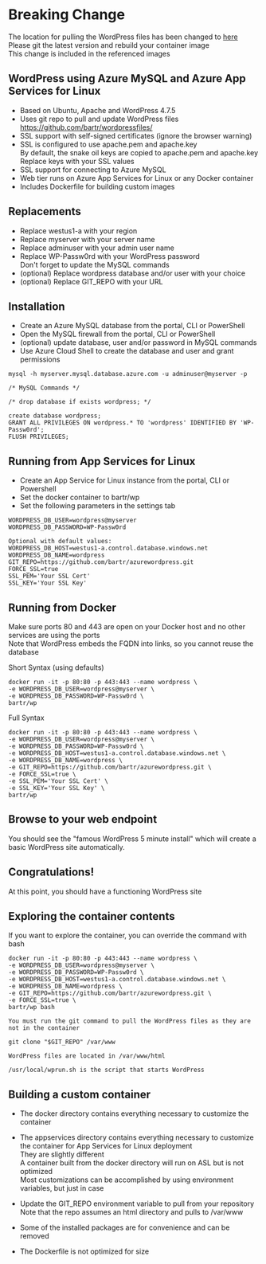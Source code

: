 # Breaking Change
The location for pulling the WordPress files has been changed to [here](https://github.com/bartr/wordpressfiles/)    
Please git the latest version and rebuild your container image   
This change is included in the referenced images


## WordPress using Azure MySQL and Azure App Services for Linux
* Based on Ubuntu, Apache and WordPress 4.7.5
* Uses git repo to pull and update WordPress files    
    https://github.com/bartr/wordpressfiles/
* SSL support with self-signed certificates (ignore the browser warning)
* SSL is configured to use apache.pem and apache.key    
    By default, the snake oil keys are copied to apache.pem and apache.key    
    Replace keys with your SSL values
* SSL support for connecting to Azure MySQL
* Web tier runs on Azure App Services for Linux or any Docker container
* Includes Dockerfile for building custom images  

## Replacements
* Replace westus1-a with your region
* Replace myserver with your server name
* Replace adminuser with your admin user name
* Replace WP-Passw0rd with your WordPress password  
     Don't forget to update the MySQL commands
* (optional) Replace wordpress database and/or user with your choice
* (optional) Replace GIT_REPO with your URL

## Installation
* Create an Azure MySQL database from the portal, CLI or PowerShell
* Open the MySQL firewall from the portal, CLI or PowerShell
* (optional) update database, user and/or password in MySQL commands
* Use Azure Cloud Shell to create the database and user and grant permissions
```
mysql -h myserver.mysql.database.azure.com -u adminuser@myserver -p

/* MySQL Commands */

/* drop database if exists wordpress; */

create database wordpress;
GRANT ALL PRIVILEGES ON wordpress.* TO 'wordpress' IDENTIFIED BY 'WP-Passw0rd';
FLUSH PRIVILEGES;

```

## Running from App Services for Linux
* Create an App Service for Linux instance from the portal, CLI or Powershell
* Set the docker container to bartr/wp
* Set the following parameters in the settings tab
```
WORDPRESS_DB_USER=wordpress@myserver
WORDPRESS_DB_PASSWORD=WP-Passw0rd

Optional with default values:
WORDPRESS_DB_HOST=westus1-a.control.database.windows.net
WORDPRESS_DB_NAME=wordpress
GIT_REPO=https://github.com/bartr/azurewordpress.git
FORCE_SSL=true
SSL_PEM='Your SSL Cert'
SSL_KEY='Your SSL Key'
```

## Running from Docker
Make sure ports 80 and 443 are open on your Docker host and no other services are using the ports  
Note that WordPress embeds the FQDN into links, so you cannot reuse the database  

Short Syntax (using defaults)
```
docker run -it -p 80:80 -p 443:443 --name wordpress \
-e WORDPRESS_DB_USER=wordpress@myserver \
-e WORDPRESS_DB_PASSWORD=WP-Passw0rd \
bartr/wp
```

Full Syntax  
```
docker run -it -p 80:80 -p 443:443 --name wordpress \
-e WORDPRESS_DB_USER=wordpress@myserver \
-e WORDPRESS_DB_PASSWORD=WP-Passw0rd \
-e WORDPRESS_DB_HOST=westus1-a.control.database.windows.net \
-e WORDPRESS_DB_NAME=wordpress \
-e GIT_REPO=https://github.com/bartr/azurewordpress.git \
-e FORCE_SSL=true \
-e SSL_PEM='Your SSL Cert' \
-e SSL_KEY='Your SSL Key' \
bartr/wp
```

## Browse to your web endpoint
You should see the "famous WordPress 5 minute install" which will create a basic WordPress site automatically.

## Congratulations!
At this point, you should have a functioning WordPress site

## Exploring the container contents
If you want to explore the container, you can override the command with bash  
```
docker run -it -p 80:80 -p 443:443 --name wordpress \
-e WORDPRESS_DB_USER=wordpress@myserver \
-e WORDPRESS_DB_PASSWORD=WP-Passw0rd \
-e WORDPRESS_DB_HOST=westus1-a.control.database.windows.net \
-e WORDPRESS_DB_NAME=wordpress \
-e GIT_REPO=https://github.com/bartr/azurewordpress.git \
-e FORCE_SSL=true \
bartr/wp bash

You must run the git command to pull the WordPress files as they are not in the container  

git clone "$GIT_REPO" /var/www

WordPress files are located in /var/www/html  

/usr/local/wprun.sh is the script that starts WordPress  
```

## Building a custom container
* The docker directory contains everything necessary to customize the container  
* The appservices directory contains everything necessary to customize the container for App Services for Linux deployment  
They are slightly different    
A container built from the docker directory will run on ASL but is not optimized    
Most customizations can be accomplished by using environment variables, but just in case  

* Update the GIT_REPO environment variable to pull from your repository  
     Note that the repo assumes an html directory and pulls to /var/www
* Some of the installed packages are for convenience and can be removed
* The Dockerfile is not optimized for size

